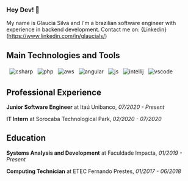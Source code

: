 ### Hey Dev! 👋

My name is Glaucia Silva and I'm a brazilian software engineer with experience in backend development.
Contact me on:
{Linkedin}(https://www.linkedin.com/in/glaucials/)

## Main Technologies and Tools

<p align="center>
          
  <img src="https://github.com/Quadrified/Quadrified/blob/master/assets/svg/dev/languages/java.svg" alt="java" style="vertical-align:top; margin:4px">
  <img src="https://github.com/Quadrified/Quadrified/blob/master/assets/svg/dev/languages/csharp.svg" alt="csharp" style="vertical-align:top; margin:4px">  
  <img src="https://github.com/Quadrified/Quadrified/blob/master/assets/svg/dev/languages/php.svg" alt="php" style="vertical-align:top; margin:4px">
  <img src="https://github.com/Quadrified/Quadrified/blob/master/assets/svg/dev/services/aws.svg" alt="aws" style="vertical-align:top; margin:4px">
  <img src="https://github.com/Quadrified/Quadrified/blob/master/assets/svg/dev/frameworks/angular.svg" alt="angular" style="vertical-align:top; margin:4px">
  <img src="https://github.com/Quadrified/Quadrified/blob/master/assets/svg/dev/languages/js.svg" alt="js" style="vertical-align:top; margin:4px">
  <img src="https://github.com/Quadrified/Quadrified/blob/master/assets/svg/dev/tools/jetbrains_intellij.svg" alt="intellij" style="vertical-align:top; margin:4px">
  <img src="https://github.com/Quadrified/Quadrified/blob/master/assets/svg/dev/tools/visualstudio_code.svg" alt="vscode" style="vertical-align:top; margin:4px">
  
</p> 

## Professional Experience

<p><b>Junior Software Engineer</b>
at Itaú Unibanco,
<i>07/2020 - Present</i></p>
  
<p><b>IT Intern</b>
at Sorocaba Technological Park,
<i>02/2020 - 07/2020</i></p>

## Education

<p><b>Systems Analysis and Development</b>
at Faculdade Impacta,
<i>01/2019 - Present</i></p>

<p><b>Computing Technician</b>
at ETEC Fernando Prestes,
<i>01/2017 - 06/2018</i></p>

